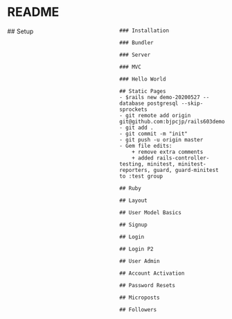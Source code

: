 # README

<div style="column-count: 2;">
    ## Setup

    ### Installation
    
    ### Bundler
    
    ### Server
    
    ### MVC
    
    ### Hello World

    ## Static Pages
    - $rails new demo-20200527 --database postgresql --skip-sprockets
    - git remote add origin git@github.com:bjpcjp/rails603demo.git
    - git add .
    - git commit -m "init"
    - git push -u origin master
    - Gem file edits:
        + remove extra comments
        + added rails-controller-testing, minitest, minitest-reporters, guard, guard-minitest to :test group
    
    ## Ruby
    
    ## Layout
    
    ## User Model Basics
    
    ## Signup
    
    ## Login
    
    ## Login P2
    
    ## User Admin
    
    ## Account Activation
    
    ## Password Resets
    
    ## Microposts
    
    ## Followers

</div>
